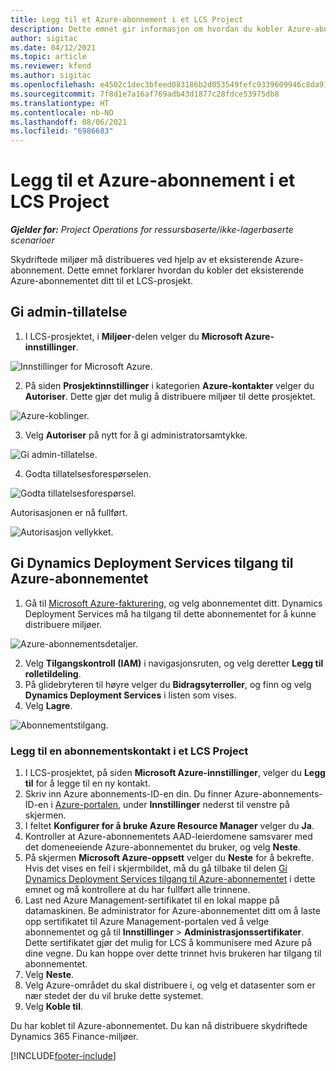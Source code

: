 ```yaml
---
title: Legg til et Azure-abonnement i et LCS Project
description: Dette emnet gir informasjon om hvordan du kobler Azure-abonnementet til et LCS-prosjekt.
author: sigitac
ms.date: 04/12/2021
ms.topic: article
ms.reviewer: kfend
ms.author: sigitac
ms.openlocfilehash: e4502c1dec3bfeed083186b2d053549fefc9339609946c8da919b46e0e56cc79
ms.sourcegitcommit: 7f8d1e7a16af769adb43d1877c28fdce53975db8
ms.translationtype: HT
ms.contentlocale: nb-NO
ms.lasthandoff: 08/06/2021
ms.locfileid: "6986683"
---
```

# <a name="add-an-azure-subscription-to-an-lcs-project"></a>Legg til et Azure-abonnement i et LCS Project

_**Gjelder for:** Project Operations for ressursbaserte/ikke-lagerbaserte scenarioer_

Skydriftede miljøer må distribueres ved hjelp av et eksisterende Azure-abonnement. Dette emnet forklarer hvordan du kobler det eksisterende Azure-abonnementet ditt til et LCS-prosjekt. 

## <a name="grant-admin-consent"></a>Gi admin-tillatelse

1. I LCS-prosjektet, i **Miljøer**-delen velger du **Microsoft Azure-innstillinger**.

![Innstillinger for Microsoft Azure.](./media/1MicrosoftAzureSettings.png)

2. På siden **Prosjektinnstillinger** i kategorien **Azure-kontakter** velger du **Autoriser**. Dette gjør det mulig å distribuere miljøer til dette prosjektet.

![Azure-koblinger.](./media/2AzureConnectors.png)

3. Velg **Autoriser** på nytt for å gi administratorsamtykke.

![Gi admin-tillatelse.](./media/3GrantAdminConsent.png)

4. Godta tillatelsesforespørselen.

![Godta tillatelsesforespørsel.](./media/4AcceptPermissionRequest.png)

Autorisasjonen er nå fullført. 

![Autorisasjon vellykket.](./media/5AuthorizationComplete.png)

## <a name="provide-dynamics-deployment-services-access-to-your-azure-subscription"></a><a name="provide"></a>Gi Dynamics Deployment Services tilgang til Azure-abonnementet

1. Gå til [Microsoft Azure-fakturering](https://portal.azure.com/#blade/Microsoft\_Azure\_Billing/SubscriptionsBlade), og velg abonnementet ditt. Dynamics Deployment Services må ha tilgang til dette abonnementet for å kunne distribuere miljøer.

![Azure-abonnementsdetaljer.](./media/6AzureSubscription.png)

2. Velg **Tilgangskontroll (IAM)** i navigasjonsruten, og velg deretter **Legg til rolletildeling**.
3. På glidebryteren til høyre velger du **Bidragsyterroller**, og finn og velg **Dynamics Deployment Services** i listen som vises. 
4. Velg **Lagre**.

![Abonnementstilgang.](./media/7SubscriptionAccess.png)

### <a name="add-a-subscription-connector-to-an-lcs-project"></a>Legg til en abonnementskontakt i et LCS Project

1. I LCS-prosjektet, på siden **Microsoft Azure-innstillinger**, velger du **Legg til** for å legge til en ny kontakt.
2. Skriv inn Azure abonnements-ID-en din. Du finner Azure-abonnements-ID-en i [Azure-portalen](https://ms.portal.azure.com/), under **Innstillinger** nederst til venstre på skjermen.
3. I feltet **Konfigurer for å bruke Azure Resource Manager** velger du **Ja**.
4. Kontroller at Azure-abonnementets AAD-leierdomene samsvarer med det domeneeiende Azure-abonnementet du bruker, og velg **Neste**.
5. På skjermen **Microsoft Azure-oppsett** velger du **Neste** for å bekrefte. Hvis det vises en feil i skjermbildet, må du gå tilbake til delen [Gi Dynamics Deployment Services tilgang til Azure-abonnementet](#provide) i dette emnet og må kontrollere at du har fullført alle trinnene.
6. Last ned Azure Management-sertifikatet til en lokal mappe på datamaskinen. Be administrator for Azure-abonnementet ditt om å laste opp sertifikatet til Azure Management-portalen ved å velge abonnementet og gå til **Innstillinger** > **Administrasjonssertifikater**. Dette sertifikatet gjør det mulig for LCS å kommunisere med Azure på dine vegne. Du kan hoppe over dette trinnet hvis brukeren har tilgang til abonnementet.
7. Velg **Neste**.
8. Velg Azure-området du skal distribuere i, og velg et datasenter som er nær stedet der du vil bruke dette systemet.
9.  Velg **Koble til**.

Du har koblet til Azure-abonnementet. Du kan nå distribuere skydriftede Dynamics 365 Finance-miljøer.




[!INCLUDE[footer-include](../includes/footer-banner.md)]
